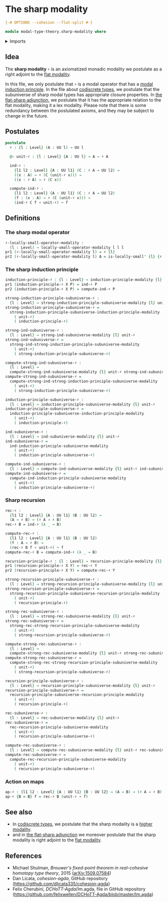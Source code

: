 # The sharp modality

```agda
{-# OPTIONS --cohesion --flat-split #-}

module modal-type-theory.sharp-modality where
```

<details><summary>Imports</summary>

```agda
open import foundation.action-on-identifications-functions
open import foundation.dependent-pair-types
open import foundation.function-types
open import foundation.homotopies
open import foundation.identity-types
open import foundation.locally-small-types
open import foundation.universe-levels

open import orthogonal-factorization-systems.locally-small-modal-operators
open import orthogonal-factorization-systems.modal-induction
open import orthogonal-factorization-systems.modal-subuniverse-induction
```

</details>

## Idea

The **sharp modality `♯`** is an axiomatized monadic modality we postulate as a
right adjoint to the [flat modality](modal-type-theory.flat-modality.md).

In this file, we only postulate that `♯` is a modal operator that has a
[modal induction principle](orthogonal-factorization-systems.modal-induction.md).
In the file about [codiscrete types](modal-type-theory.codiscrete-types.md), we
postulate that the subuniverse of sharp modal types has appropriate closure
properties. In
[the flat-sharp adjunction](modal-type-theory.flat-sharp-adjunction.md), we
postulate that it has the appropriate relation to the flat modality, making it a
lex modality. Please note that there is some redundancy between the postulated
axioms, and they may be subject to change in the future.

## Postulates

```agda
postulate
  ♯ : {l : Level} (A : UU l) → UU l

  @♭ unit-♯ : {l : Level} {A : UU l} → A → ♯ A

  ind-♯ :
    {l1 l2 : Level} {A : UU l1} (C : ♯ A → UU l2) →
    ((x : A) → ♯ (C (unit-♯ x))) →
    ((x : ♯ A) → ♯ (C x))

  compute-ind-♯ :
    {l1 l2 : Level} {A : UU l1} (C : ♯ A → UU l2)
    (f : (x : A) → ♯ (C (unit-♯ x))) →
    (ind-♯ C f ∘ unit-♯) ~ f
```

## Definitions

### The sharp modal operator

```agda
♯-locally-small-operator-modality :
  (l : Level) → locally-small-operator-modality l l l
pr1 (♯-locally-small-operator-modality l) = ♯ {l}
pr2 (♯-locally-small-operator-modality l) A = is-locally-small' {l} {♯ A}
```

### The sharp induction principle

```agda
induction-principle-♯ : {l : Level} → induction-principle-modality {l} unit-♯
pr1 (induction-principle-♯ X P) = ind-♯ P
pr2 (induction-principle-♯ X P) = compute-ind-♯ P

strong-induction-principle-subuniverse-♯ :
  {l : Level} → strong-induction-principle-subuniverse-modality {l} unit-♯
strong-induction-principle-subuniverse-♯ =
  strong-induction-principle-subuniverse-induction-principle-modality
    ( unit-♯)
    ( induction-principle-♯)

strong-ind-subuniverse-♯ :
  {l : Level} → strong-ind-subuniverse-modality {l} unit-♯
strong-ind-subuniverse-♯ =
  strong-ind-strong-induction-principle-subuniverse-modality
    ( unit-♯)
    ( strong-induction-principle-subuniverse-♯)

compute-strong-ind-subuniverse-♯ :
  {l : Level} →
  compute-strong-ind-subuniverse-modality {l} unit-♯ strong-ind-subuniverse-♯
compute-strong-ind-subuniverse-♯ =
  compute-strong-ind-strong-induction-principle-subuniverse-modality
    ( unit-♯)
    ( strong-induction-principle-subuniverse-♯)

induction-principle-subuniverse-♯ :
  {l : Level} → induction-principle-subuniverse-modality {l} unit-♯
induction-principle-subuniverse-♯ =
  induction-principle-subuniverse-induction-principle-modality
    ( unit-♯)
    ( induction-principle-♯)

ind-subuniverse-♯ :
  {l : Level} → ind-subuniverse-modality {l} unit-♯
ind-subuniverse-♯ =
  ind-induction-principle-subuniverse-modality
    ( unit-♯)
    ( induction-principle-subuniverse-♯)

compute-ind-subuniverse-♯ :
  {l : Level} → compute-ind-subuniverse-modality {l} unit-♯ ind-subuniverse-♯
compute-ind-subuniverse-♯ =
  compute-ind-induction-principle-subuniverse-modality
    ( unit-♯)
    ( induction-principle-subuniverse-♯)
```

### Sharp recursion

```agda
rec-♯ :
  {l1 l2 : Level} {A : UU l1} (B : UU l2) →
  (A → ♯ B) → (♯ A → ♯ B)
rec-♯ B = ind-♯ (λ _ → B)

compute-rec-♯ :
  {l1 l2 : Level} {A : UU l1} (B : UU l2)
  (f : A → ♯ B) →
  (rec-♯ B f ∘ unit-♯) ~ f
compute-rec-♯ B = compute-ind-♯ (λ _ → B)

recursion-principle-♯ : {l : Level} → recursion-principle-modality {l} unit-♯
pr1 (recursion-principle-♯ X Y) = rec-♯ Y
pr2 (recursion-principle-♯ X Y) = compute-rec-♯ Y

strong-recursion-principle-subuniverse-♯ :
  {l : Level} → strong-recursion-principle-subuniverse-modality {l} unit-♯
strong-recursion-principle-subuniverse-♯ =
  strong-recursion-principle-subuniverse-recursion-principle-modality
    ( unit-♯)
    ( recursion-principle-♯)

strong-rec-subuniverse-♯ :
  {l : Level} → strong-rec-subuniverse-modality {l} unit-♯
strong-rec-subuniverse-♯ =
  strong-rec-strong-recursion-principle-subuniverse-modality
    ( unit-♯)
    ( strong-recursion-principle-subuniverse-♯)

compute-strong-rec-subuniverse-♯ :
  {l : Level} →
  compute-strong-rec-subuniverse-modality {l} unit-♯ strong-rec-subuniverse-♯
compute-strong-rec-subuniverse-♯ =
  compute-strong-rec-strong-recursion-principle-subuniverse-modality
    ( unit-♯)
    ( strong-recursion-principle-subuniverse-♯)

recursion-principle-subuniverse-♯ :
  {l : Level} → recursion-principle-subuniverse-modality {l} unit-♯
recursion-principle-subuniverse-♯ =
  recursion-principle-subuniverse-recursion-principle-modality
    ( unit-♯)
    ( recursion-principle-♯)

rec-subuniverse-♯ :
  {l : Level} → rec-subuniverse-modality {l} unit-♯
rec-subuniverse-♯ =
  rec-recursion-principle-subuniverse-modality
    ( unit-♯)
    ( recursion-principle-subuniverse-♯)

compute-rec-subuniverse-♯ :
  {l : Level} → compute-rec-subuniverse-modality {l} unit-♯ rec-subuniverse-♯
compute-rec-subuniverse-♯ =
  compute-rec-recursion-principle-subuniverse-modality
    ( unit-♯)
    ( recursion-principle-subuniverse-♯)
```

### Action on maps

```agda
ap-♯ : {l1 l2 : Level} {A : UU l1} {B : UU l2} → (A → B) → (♯ A → ♯ B)
ap-♯ {B = B} f = rec-♯ B (unit-♯ ∘ f)
```

## See also

- In [codiscrete types](modal-type-theory.codiscrete-types.md), we postulate
  that the sharp modality is a
  [higher modality](orthogonal-factorization-systems.higher-modalities.md).
- and in [the flat-sharp adjunction](modal-type-theory.flat-sharp-adjunction.md)
  we moreover postulate that the sharp modality is right adjoint to the
  [flat modality](modal-type-theory.flat-modality.md).

## References

- Michael Shulman, _Brouwer's fixed-point theorem in real-cohesive homotopy type
  theory_, 2015 ([arXiv:1509.07584](https://arxiv.org/abs/1509.07584))
- Dan Licata, _cohesion-agda_, GitHub repository
  (<https://github.com/dlicata335/cohesion-agda>)
- Felix Cherubini, _DCHoTT-Agda_/Im.agda, file in GitHub repository
  (<https://github.com/felixwellen/DCHoTT-Agda/blob/master/Im.agda>)
